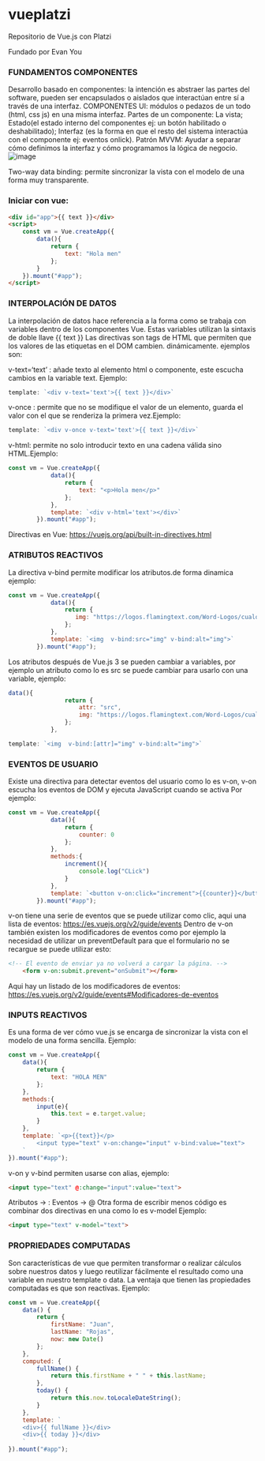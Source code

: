 # vueplatzi
Repositorio de Vue.js con Platzi

Fundado por Evan You

### FUNDAMENTOS COMPONENTES
Desarrollo basado en componentes: la intención es abstraer las partes del software, pueden ser encapsulados o aislados que interactúan entre sí a través de una interfaz. 
COMPONENTES UI: módulos o pedazos de un todo (html, css js) en una misma interfaz.
Partes de un componente: La vista; Estado(el estado interno del componentes ej: un botón habilitado o deshabilitado); Interfaz (es la forma en que el resto del sistema interactúa con el componente ej: eventos onlick).
Patrón MVVM: Ayudar a separar cómo definimos la interfaz y cómo programamos la lógica de negocio. 
![image](https://github.com/juanrojax/vueplatzi/assets/43138305/6cafffa2-91e8-4ed2-a086-fb7883005616)

Two-way data binding: permite sincronizar la vista con el modelo de una forma muy transparente.

### **Iniciar con vue:**
```html
<div id="app">{{ text }}</div>
<script>
    const vm = Vue.createApp({
        data(){
            return {
                text: "Hola men"
            };
        }
    }).mount("#app");
</script>
```
### INTERPOLACIÓN DE DATOS
La interpolación de datos hace referencia a la forma como se trabaja con variables dentro de los componentes Vue. Estas variables utilizan la sintaxis de doble llave {{ text }}
Las directivas son tags de HTML que permiten que los valores de las etiquetas en el DOM cambien. dinámicamente. ejemplos son:

v-text=‘text’ : añade texto al elemento html o componente, este escucha cambios en la variable text. Ejemplo:
```javascript
template: `<div v-text='text'>{{ text }}</div>`
```
v-once : permite que no se modifique el valor de un elemento, guarda el valor con el que se renderiza la primera vez.Ejemplo:
```javascript
template: `<div v-once v-text='text'>{{ text }}</div>`
```
v-html: permite no solo introducir texto en una cadena válida sino HTML.Ejemplo:
```javascript
const vm = Vue.createApp({
            data(){
                return {
                    text: "<p>Hola men</p>"
                };
            },
            template: `<div v-html='text'></div>`
        }).mount("#app");
```
Directivas en Vue: https://vuejs.org/api/built-in-directives.html

### ATRIBUTOS REACTIVOS
La directiva v-bind permite modificar los atributos.de forma dinamica ejemplo:
```javascript
const vm = Vue.createApp({
            data(){
                return {
                   img: "https://logos.flamingtext.com/Word-Logos/cualquier-cosa-design-china-name.png"
                };
            },
            template: `<img  v-bind:src="img" v-bind:alt="img">`
        }).mount("#app");
```
Los atributos después de Vue.js 3 se pueden cambiar a variables, por ejemplo un atributo como lo es src se puede cambiar para usarlo con una variable, ejemplo:
```javascript
data(){
                return {
                    attr: "src",
                    img: "https://logos.flamingtext.com/Word-Logos/cualquier-cosa-design-china-name.png"
                };
            },

template: `<img  v-bind:[attr]="img" v-bind:alt="img">`
```

### EVENTOS DE USUARIO
Existe una directiva para detectar eventos del usuario como lo es v-on, v-on escucha los eventos de DOM y ejecuta JavaScript cuando se activa
Por ejemplo:
```javascript
const vm = Vue.createApp({
            data(){
                return {
                    counter: 0
                };
            },
            methods:{
                increment(){
                    console.log("CLick")
                }
            },
            template: `<button v-on:click="increment">{{counter}}</button>`
        }).mount("#app");
```

v-on tiene una serie de eventos que se puede utilizar como clic, aqui una lista de eventos: https://es.vuejs.org/v2/guide/events
Dentro de v-on también existen los modificadores de eventos como por ejemplo la necesidad de utilizar un preventDefault para que el formulario no se recargue se puede utilizar esto:
```html
<!-- El evento de enviar ya no volverá a cargar la página. -->
    <form v-on:submit.prevent="onSubmit"></form>
```
Aqui hay un listado de los modificadores de eventos: https://es.vuejs.org/v2/guide/events#Modificadores-de-eventos

### INPUTS REACTIVOS
Es una forma de ver cómo vue.js se encarga de sincronizar la vista con el modelo de una forma sencilla.
Ejemplo:
```javascript
const vm = Vue.createApp({
    data(){
        return {
            text: "HOLA MEN"
        };
    },
    methods:{
        input(e){
            this.text = e.target.value;
        }
    },
    template: `<p>{{text}}</p>
        <input type="text" v-on:change="input" v-bind:value="text">
    `
}).mount("#app");
```

v-on y v-bind permiten usarse con alias, ejemplo:
```html
<input type="text" @:change="input":value="text">
```
Atributos -> :
Eventos -> @
Otra forma de escribir menos código es combinar dos directivas en una como lo es v-model
Ejemplo:
```html
<input type="text" v-model="text">
```

### PROPRIEDADES COMPUTADAS
Son características de vue que permiten transformar o realizar cálculos sobre nuestros datos y luego reutilizar fácilmente el resultado como una variable en nuestro template o data. La ventaja que tienen las propiedades computadas es que son reactivas.
Ejemplo:
```javascript
const vm = Vue.createApp({
    data() {
        return {
            firstName: "Juan",
            lastName: "Rojas",
            now: new Date()
        };
    },
    computed: {
        fullName() {
            return this.firstName + " " + this.lastName;
        },
        today() {
            return this.now.toLocaleDateString();
        }
    },
    template: `
    <div>{{ fullName }}</div>
    <div>{{ today }}</div>
    `
}).mount("#app");
```

